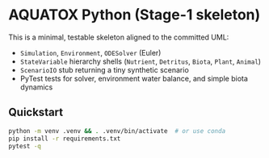 # AQUATOX Python (Stage-1 skeleton)

This is a minimal, testable skeleton aligned to the committed UML:
- `Simulation`, `Environment`, `ODESolver` (Euler)
- `StateVariable` hierarchy shells (`Nutrient`, `Detritus`, `Biota`, `Plant`, `Animal`)
- `ScenarioIO` stub returning a tiny synthetic scenario
- PyTest tests for solver, environment water balance, and simple biota dynamics

## Quickstart
```bash
python -m venv .venv && . .venv/bin/activate  # or use conda
pip install -r requirements.txt
pytest -q

